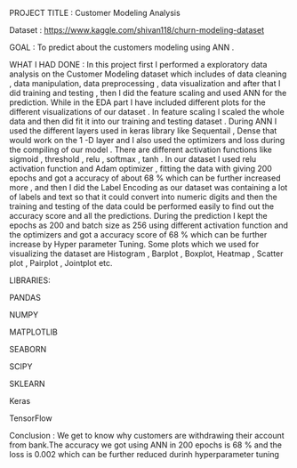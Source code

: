 PROJECT TITLE : Customer Modeling Analysis

Dataset : https://www.kaggle.com/shivan118/churn-modeling-dataset

GOAL : To predict about the customers modeling using ANN .

WHAT I HAD DONE : In this project first I performed a exploratory data analysis on the Customer Modeling dataset which includes of data cleaning , data manipulation, data preprocessing , data visualization and after that I did training and testing , then I did the feature scaling and used ANN for the prediction. While in the EDA part I have included different plots for the different visualizations of our dataset . In feature scaling I scaled the whole data and then did fit it into our training and testing dataset . During ANN I used the different layers used in keras library like Sequentail , Dense that would work on the 1 -D layer and I also used the optimizers and loss during the compiling of our model . There are different activation functions like sigmoid , threshold , relu , softmax , tanh . In our dataset I used relu activation function and Adam optimizer , fitting the data with giving 200 epochs and got a accuracy of about 68 % which can be further increased more , and then I did the Label Encoding as our dataset was containing a lot of labels and text so that it could convert into numeric digits and then the training and testing of the data could be performed easily to find out the accuracy score and all the predictions. During the prediction I kept the epochs as 200 and batch size as 256 using different activation function and the optimizers and got a accuracy score of 68 % which can be further increase by Hyper parameter Tuning. Some plots which we used for visualizing the dataset are Histogram , Barplot , Boxplot, Heatmap , Scatter plot , Pairplot , Jointplot etc.

LIBRARIES:

PANDAS

NUMPY

MATPLOTLIB

SEABORN

SCIPY

SKLEARN

Keras

TensorFlow

Conclusion : We get to know why customers are withdrawing their account from bank.The accuracy we got using ANN in 200 epochs is 68 % and the loss is 0.002 which can be further reduced durinh hyperparameter tuning
